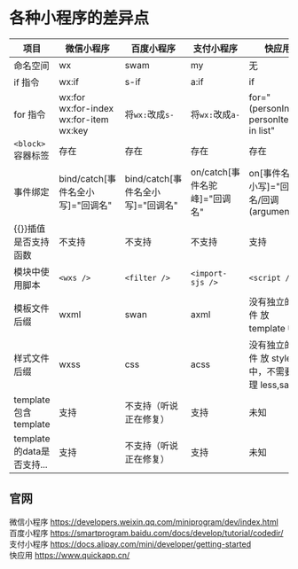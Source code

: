 # 各种小程序的差异点

| 项目                 | 微信小程序                                               | 百度小程序                        | 支付小程序                    | 快应用                                         |
| -------------------- | -------------------------------------------------------- | --------------------------------- | ----------------------------- | ---------------------------------------------- |
| 命名空间             | wx                                                       | swam                              | my                            | 无                                             |
| if 指令              | wx:if                                                    | s-if                              | a:if                          | if                                             |
| for 指令             | wx:for<br /> wx:for-index<br /> wx:for-item<br /> wx:key | 将`wx:`改成`s-`                   | 将`wx:`改成`a-`               | for="(personIndex, personItem) in list"        |
| `<block>`容器标签    | 存在                                                     | 存在                              | 存在                          | 存在                                           |
| 事件绑定             | bind/catch[事件名全小写]="回调名"                        | bind/catch[事件名全小写]="回调名" | on/catch[事件名驼峰]="回调名" | on[事件名全小写]="回调名/回调(arguments)"      |
| {{}}插值是否支持函数 | 不支持                                                   | 不支持                            | 不支持                        | 支持                                           |
| 模块中使用脚本       | `<wxs />`                                                | `<filter />`                      | `<import-sjs />`              | `<script />`                                   |
| 模板文件后缀         | wxml                                                     | swan                              | axml                          | 没有独立的文件 放 template 中                  |
| 样式文件后缀         | wxss                                                     | css                               | acss                          | 没有独立的文件 放 style 中，不需要处理 less,sass |
| template包含template       | 支持                                               |不支持（听说正在修复）                     | 支持              | 未知
| template的data是否支持...       | 支持                                               |不支持（听说正在修复）                     | 支持              | 未知



## 官网
微信小程序 https://developers.weixin.qq.com/miniprogram/dev/index.html <br />
百度小程序 https://smartprogram.baidu.com/docs/develop/tutorial/codedir/ <br />
支付小程序 https://docs.alipay.com/mini/developer/getting-started <br />
快应用 https://www.quickapp.cn/ <br />
